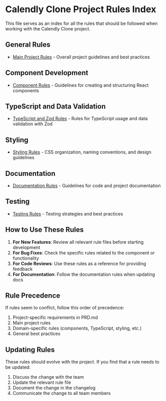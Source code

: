 # Calendly Clone Project Rules Index

This file serves as an index for all the rules that should be followed when working with the Calendly Clone project.

## General Rules
- [Main Project Rules](./main.md) - Overall project guidelines and best practices

## Component Development
- [Component Rules](./components.md) - Guidelines for creating and structuring React components

## TypeScript and Data Validation
- [TypeScript and Zod Rules](./typescript-zod.md) - Rules for TypeScript usage and data validation with Zod

## Styling
- [Styling Rules](./styling.md) - CSS organization, naming conventions, and design guidelines

## Documentation
- [Documentation Rules](./documentation.md) - Guidelines for code and project documentation

## Testing
- [Testing Rules](./testing.md) - Testing strategies and best practices

## How to Use These Rules

1. **For New Features**: Review all relevant rule files before starting development
2. **For Bug Fixes**: Check the specific rules related to the component or functionality
3. **For Code Reviews**: Use these rules as a reference for providing feedback
4. **For Documentation**: Follow the documentation rules when updating docs

## Rule Precedence

If rules seem to conflict, follow this order of precedence:
1. Project-specific requirements in PRD.md
2. Main project rules
3. Domain-specific rules (components, TypeScript, styling, etc.)
4. General best practices

## Updating Rules

These rules should evolve with the project. If you find that a rule needs to be updated:
1. Discuss the change with the team
2. Update the relevant rule file
3. Document the change in the changelog
4. Communicate the change to all team members 